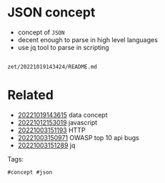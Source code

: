 # JSON concept

- concept of `JSON`
- decent enough to parse in high level languages
- use jq tool to parse in scripting

```
```

` zet/20221019143424/README.md `

# Related

- [20221019143615](/zet/20221019143615/README.md) data concept
- [20221012153019](/zet/20221012153019/README.md) javascript
- [20221003151193](/zet/20221003151193/README.md) HTTP
- [20221003150971](/zet/20221003150971/README.md) OWASP top 10 api bugs
- [20221003151289](/zet/20221003151289/README.md) jq

Tags:

    #concept #json
